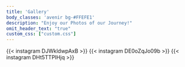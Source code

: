```yaml
---
title: 'Gallery'
body_classes: 'avenir bg-#FFEFE1'
description: "Enjoy our Photos of our Journey!"
omit_header_text: "true"
custom_css: ["custom.css"]
---
```


{{< instagram DJWkldwpAxB >}}
{{< instagram DE0oZqJo09b >}}
{{< instagram DHt5TTPIHjq >}}
